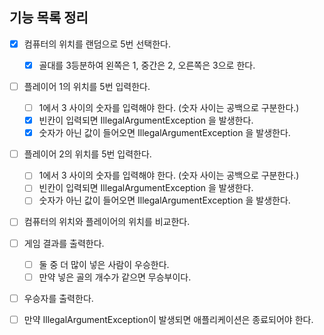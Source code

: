 ## 기능 목록 정리

- [x] 컴퓨터의 위치를 랜덤으로 5번 선택한다.
    - [x] 골대를 3등분하여 왼쪽은 1, 중간은 2, 오른쪽은 3으로 한다.
- [ ] 플레이어 1의 위치를 5번 입력한다.
    - [ ] 1에서 3 사이의 숫자를 입력해야 한다. (숫자 사이는 공백으로 구분한다.)
    - [x] 빈칸이 입력되면 IllegalArgumentException 을 발생한다.
    - [x] 숫자가 아닌 값이 들어오면 IllegalArgumentException 을 발생한다.
- [ ] 플레이어 2의 위치를 5번 입력한다.
    - [ ] 1에서 3 사이의 숫자를 입력해야 한다. (숫자 사이는 공백으로 구분한다.)
    - [ ] 빈칸이 입력되면 IllegalArgumentException 을 발생한다.
    - [ ] 숫자가 아닌 값이 들어오면 IllegalArgumentException 을 발생한다.
- [ ] 컴퓨터의 위치와 플레이어의 위치를 비교한다.
- [ ] 게임 결과를 출력한다.
    - [ ] 둘 중 더 많이 넣은 사람이 우승한다.
    - [ ] 만약 넣은 골의 개수가 같으면 무승부이다.
- [ ] 우승자를 출력한다.
- [ ] 만약 IllegalArgumentException이 발생되면 애플리케이션은 종료되어야 한다.

